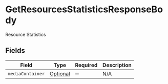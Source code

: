 # GetResourcesStatisticsResponseBody

Resource Statistics


## Fields

| Field                                                                                                             | Type                                                                                                              | Required                                                                                                          | Description                                                                                                       |
| ----------------------------------------------------------------------------------------------------------------- | ----------------------------------------------------------------------------------------------------------------- | ----------------------------------------------------------------------------------------------------------------- | ----------------------------------------------------------------------------------------------------------------- |
| `mediaContainer`                                                                                                  | [Optional<GetResourcesStatisticsMediaContainer>](../../models/operations/GetResourcesStatisticsMediaContainer.md) | :heavy_minus_sign:                                                                                                | N/A                                                                                                               |